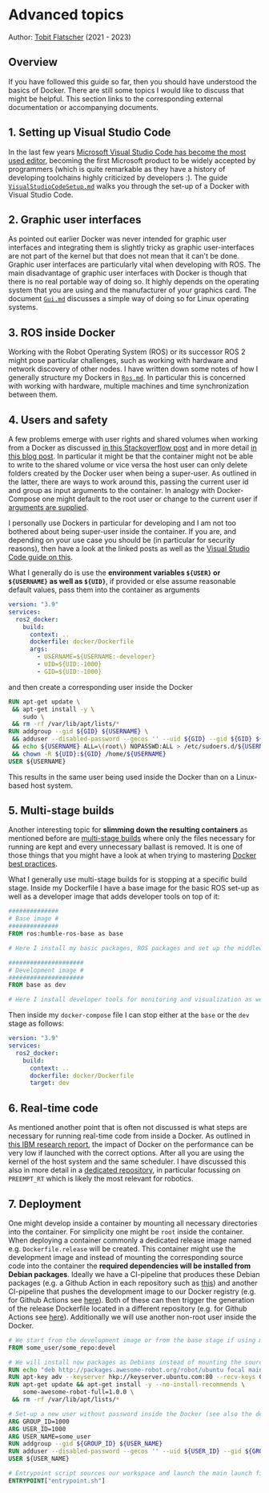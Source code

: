 # Advanced topics

Author: [Tobit Flatscher](https://github.com/2b-t) (2021 - 2023)



## Overview

If you have followed this guide so far, then you should have understood the basics of Docker. There are still some topics I would like to discuss that might be helpful. This section links to the corresponding external documentation or accompanying documents.

## 1. Setting up Visual Studio Code

In the last few years [Microsoft Visual Studio Code has become the most used editor](https://insights.stackoverflow.com/survey/2021), becoming the first Microsoft product to be widely accepted by programmers (which is quite remarkable as they have a history of developing toolchains highly criticized by developers :). The guide [`VisualStudioCodeSetup.md`](./VisualStudioCodeSetup.md) walks you through the set-up of a Docker with Visual Studio Code.

## 2. Graphic user interfaces

As pointed out earlier Docker was never intended for graphic user interfaces and integrating them is slightly tricky as graphic user-interfaces are not part of the kernel but that does not mean that it can't be done. Graphic user interfaces are particularly vital when developing with ROS. The main disadvantage of graphic user interfaces with Docker is though that there is no real portable way of doing so. It highly depends on the operating system that you are using and the manufacturer of your graphics card. The document [`Gui.md`](./Gui.md) discusses a simple way of doing so for Linux operating systems.

## 3. ROS inside Docker

Working with the Robot Operating System (ROS) or its successor ROS 2 might pose particular challenges, such as working with hardware and network discovery of other nodes. I have written down some notes of how I generally structure my Dockers in [`Ros.md`](./Ros.md). In particular this is concerned with working with hardware, multiple machines and time synchronization between them.

## 4. Users and safety

A few problems emerge with user rights and shared volumes when working from a Docker as discussed [in this Stackoverflow post](https://stackoverflow.com/questions/68155641/should-i-run-things-inside-a-docker-container-as-non-root-for-safety) and in more detail [in this blog post](https://jtreminio.com/blog/running-docker-containers-as-current-host-user/). In particular it might be that the container might not be able to write to the shared volume or vice versa the host user can only delete folders created by the Docker user when being a super-user. As outlined in the latter, there are ways to work around this, passing the current user id and group as input arguments to the container. In analogy with Docker-Compose one might default to the root user or change to the current user if [arguments are supplied](https://stackoverflow.com/questions/34322631/how-to-pass-arguments-within-docker-compose).

I personally use Dockers in particular for developing and I am not too bothered about being super-user inside the container. If you are, and depending on your use case you should be (in particular for security reasons), then have a look at the linked posts as well as the [Visual Studio Code guide on this](https://code.visualstudio.com/remote/advancedcontainers/add-nonroot-user).

What I generally do is use the **environment variables `${USER}` or `${USERNAME}` as well as `${UID}`**, if provided or else assume reasonable default values, pass them into the container as arguments

```yaml
version: "3.9"
services:
  ros2_docker:
    build:
      context: ..
      dockerfile: docker/Dockerfile
      args:
        - USERNAME=${USERNAME:-developer}
        - UID=${UID:-1000}
        - GID=${UID:-1000}
```

and then create a corresponding user inside the Docker

```dockerfile
RUN apt-get update \
 && apt-get install -y \
    sudo \
 && rm -rf /var/lib/apt/lists/*
RUN addgroup --gid ${GID} ${USERNAME} \
 && adduser --disabled-password --gecos '' --uid ${GID} --gid ${GID} ${USERNAME} \
 && echo ${USERNAME} ALL=\(root\) NOPASSWD:ALL > /etc/sudoers.d/${USERNAME} \
 && chown -R ${UID}:${GID} /home/${USERNAME}
USER ${USERNAME}
```

This results in the same user being used inside the Docker than on a Linux-based host system.

## 5. Multi-stage builds

Another interesting topic for **slimming down the resulting containers** as mentioned before are [multi-stage builds](https://docs.docker.com/build/building/multi-stage/) where only the files necessary for running are kept and every unnecessary ballast is removed. It is one of those things that you might have a look at when trying to mastering [Docker best practices](https://docs.docker.com/develop/develop-images/dockerfile_best-practices/).

What I generally use multi-stage builds for is stopping at a specific build stage. Inside my Dockerfile I have a base image for the basic ROS set-up as well as a developer image that adds developer tools on top of it:

```dockerfile
##############
# Base image #
##############
FROM ros:humble-ros-base as base

# Here I install my basic packages, ROS packages and set up the middleware

#####################
# Development image #
#####################
FROM base as dev

# Here I install developer tools for monitoring and visualization as well as create users
```

Then inside my `docker-compose` file I can stop either at the `base` or the `dev` stage as follows:

```yaml
version: "3.9"
services:
  ros2_docker:
    build:
      context: ..
      dockerfile: docker/Dockerfile
      target: dev
```

## 6. Real-time code

As mentioned another point that is often not discussed is what steps are necessary for running real-time code from inside a Docker. As outlined in [this IBM research report](https://domino.research.ibm.com/library/cyberdig.nsf/papers/0929052195DD819C85257D2300681E7B/$File/rc25482.pdf), the impact of Docker on the performance can be very low if launched with the correct options. After all you are using the kernel of the host system and the same scheduler. I have discussed this also in more detail in a [dedicated repository](https://github.com/2b-t/docker-realtime), in particular focussing on `PREEMPT_RT` which is likely the most relevant for robotics.

## 7. Deployment

One might develop inside a container by mounting all necessary directories into the container. For simplicity one might be `root` inside the container. When deploying a container commonly a dedicated release image named e.g. `Dockerfile.release` will be created. This container might use the development image and instead of mounting the corresponding source code into the container the **required dependencies will be installed from Debian packages**. Ideally we have a CI-pipeline that produces these Debian packages (e.g. a Github Action in each repository such as [this](https://github.com/arkane-systems/apt-repo-update)) and another CI-pipeline that pushes the development image to our Docker registry (e.g. for Github Actions see [here](https://docs.github.com/en/actions/publishing-packages/publishing-docker-images)). Both of these can then trigger the generation of the release Dockerfile located in a different repository (e.g. for Github Actions see [here](https://github.com/marketplace/actions/trigger-external-workflow)). Additionally we will use another non-root user inside the Docker.

```dockerfile
# We start from the development image or from the base stage if using multi-stage builds
FROM some_user/some_repo:devel

# We will install now packages as Debians instead of mounting the source code
RUN echo "deb http://packages.awesome-robot.org/robot/ubuntu focal main" > /etc/apt/sources.list.d/awesome-latest.list
RUN apt-key adv --keyserver hkp://keyserver.ubuntu.com:80 --recv-keys 00000000000000000000000000000000
RUN apt-get update && apt-get install -y --no-install-recommends \
    some-awesome-robot-full=1.0.0 \
 && rm -rf /var/lib/apt/lists/*

# Set-up a new user without password inside the Docker (see also the dedicated section above)
ARG GROUP_ID=1000
ARG USER_ID=1000
ARG USER_NAME=some_user
RUN addgroup --gid ${GROUP_ID} ${USER_NAME}
RUN adduser --disabled-password --gecos '' --uid ${USER_ID} --gid ${GROUP_ID} ${USER_NAME}
USER ${USER_NAME}

# Entrypoint script sources our workspace and launch the main launch file
ENTRYPOINT["entrypoint.sh"]
```

